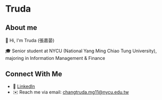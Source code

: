 # Truda

## About me

👋 Hi, I'm Truda (張嘉晏)

🎓 Senior student at NYCU (National Yang Ming Chiao Tung University), majoring in Information Management & Finance

## Connect With Me
- 💼 [LinkedIn](www.linkedin.com/in/chia-yen-chang)  
- ✉️ Reach me via email: changtruda.mg11@nycu.edu.tw

